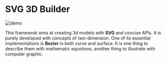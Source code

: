 # SVG 3D Builder

![demo](https://raw.githubusercontent.com/captainwz/svg-3d-builder/master/demo.gif)

This framewrok aims at creating 3d models with **SVG** and concise APIs. It is purely developed with concepts of two-dimension.
One of its essential implementations is **Bezier** in both curve and surface. 
It is one thing to describe them with mathematic equotions, another thing to illustrate with computer graphic.
